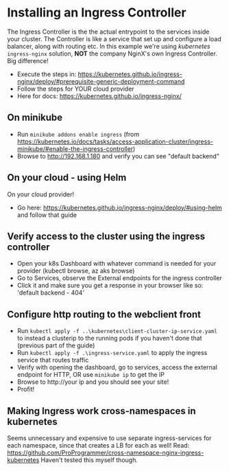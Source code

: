 ﻿# Installing an Ingress Controller

The Ingress Controller is the the actual entrypoint to the services inside your cluster.
The Controller is like a service that set up and configure a load balancer, along with routing etc.
In this example we're using *kubernetes* `ingress-nginx` solution, **NOT** the company NginX's own Ingress Controller. Big difference!

* Execute the steps in: https://kubernetes.github.io/ingress-nginx/deploy/#prerequisite-generic-deployment-command
* Follow the steps for YOUR cloud provider
* Here for docs: https://kubernetes.github.io/ingress-nginx/

## On minikube

* Run `minikube addons enable ingress` (from https://kubernetes.io/docs/tasks/access-application-cluster/ingress-minikube/#enable-the-ingress-controller)
* Browse to http://192.168.1.180  and verify you can see "default backend"

## On your cloud - using Helm

On your cloud provider!
* Go here: https://kubernetes.github.io/ingress-nginx/deploy/#using-helm and follow that guide

## Verify access to the cluster using the ingress controller

* Open your k8s Dashboard with whatever command is needed for your provider (kubectl browse, az aks browse)
* Go to Services, observe the External endpoints for the ingress controller
* Click it and make sure you get a response in your browser like so: 'default backend - 404'

## Configure http routing to the webclient front

* Run `kubectl apply -f ..\kubernetes\client-cluster-ip-service.yaml` to instead a clusterip to the running pods if you haven't done that (previous part of the guide)
* Run `kubectl apply -f .\ingress-service.yaml` to apply the ingress service that routes traffic
* Verify with opening the dashboard, go to services, access the external endpoint for HTTP, OR use `minikube ip` to get the IP
* Browse to http://your ip and you should see your site!
* Profit!

## Making Ingress work cross-namespaces in kubernetes

Seems unnecessary and expensive to use separate ingress-services for each namespace, since that creates a LB for each as well!
Read: https://github.com/ProProgrammer/cross-namespace-nginx-ingress-kubernetes
Haven't tested this myself though.
